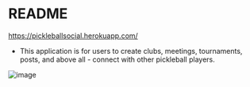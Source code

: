 # README

https://pickleballsocial.herokuapp.com/

* This application is for users to create clubs, meetings, tournaments, posts, and above all - connect with other pickleball players.

![image](https://user-images.githubusercontent.com/24820716/135728397-f00e84c4-86f9-477e-acac-63836c8adb36.png)

